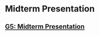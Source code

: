 # Midterm Presentation
## [G5: Midterm Presentation](https://docs.google.com/presentation/d/1D7rMH5GvvzGkCyOYT1yGnhc_TtpAk_YM4vRF4NJzv4U/edit?usp=sharing)